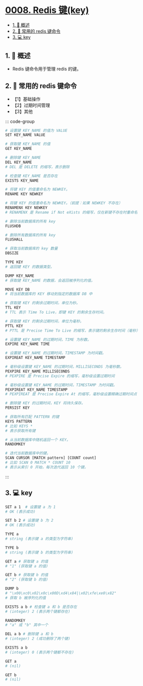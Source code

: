 # [0008. Redis 键(key)](https://github.com/Tdahuyou/TNotes.redis/tree/main/notes/0008.%20Redis%20%E9%94%AE(key))

<!-- region:toc -->

- [1. 📝 概述](#1--概述)
- [2. 📒 常用的 redis 键命令](#2--常用的-redis-键命令)
- [3. 💻 key](#3--key)

<!-- endregion:toc -->

## 1. 📝 概述

- Redis 键命令用于管理 redis 的键。

## 2. 📒 常用的 redis 键命令

- 【1】基础操作
- 【2】过期时间管理
- 【3】其他

::: code-group

```bash [1]
# 设置键 KEY_NAME 的值为 VALUE
SET KEY_NAME VALUE

# 获取键 KEY_NAME 的值
GET KEY_NAME

# 删除键 KEY_NAME
DEL KEY_NAME
# DEL 是 DELETE 的缩写，表示删除

# 检查键 KEY_NAME 是否存在
EXISTS KEY_NAME

# 将键 KEY 的值重命名为 NEWKEY。
RENAME KEY NEWKEY

# 将键 KEY 的值重命名为 NEWKEY。（前提：如果 NEWKEY 不存在）
RENAMENX KEY NEWKEY
# RENAMENX 是 Rename if Not eXists 的缩写，仅在新键不存在时重命名

# 删除当前数据库的所有 key
FLUSHDB

# 删除所有数据库的所有 key
FLUSHALL

# 获取当前数据库的 key 数量
DBSIZE

TYPE KEY
# 返回键 KEY 的数据类型。

DUMP KEY_NAME
# 获取键 KEY_NAME 的数据，会返回被序列化的值。

MOVE KEY DB
# 将当前数据库的 KEY 移动到指定的数据库 DB 中
```

```bash [2]
# 获取键 KEY 的剩余过期时间，单位为秒。
TTL KEY
# TTL 表示 Time To Live，即键 KEY 的剩余生存时间。

# 获取键 KEY 的剩余过期时间，单位为毫秒。
PTTL KEY
# PTTL 是 Precise Time To Live 的缩写，表示键的剩余生存时间（毫秒）

# 设置键 KEY_NAME 的过期时间，TIME 为秒数。
EXPIRE KEY_NAME TIME

# 设置键 KEY_NAME 的过期时间，TIMESTAMP 为时间戳。
EXPIREAT KEY_NAME TIMESTAMP

# 毫秒级设置键 KEY_NAME 的过期时间，MILLISECONDS 为毫秒数。
PEXPIRE KEY_NAME MILLISECONDS
# PEXPIRE 是 Precise Expire 的缩写，毫秒级设置过期时间

# 毫秒级设置键 KEY_NAME 的过期时间，TIMESTAMP 为时间戳。
PEXPIREAT KEY_NAME TIMESTAMP
# PEXPIREAT 是 Precise Expire At 的缩写，毫秒级设置精确过期时间点

# 删除键 KEY 的过期时间，KEY 将持久保存。
PERSIST KEY
```

```bash [3]
# 获取所有匹配 PATTERN 的键
KEYS PATTERN
# 比如 KEYS *
# 表示获取所有键

# 从当前数据库中随机返回一个 KEY。
RANDOMKEY

# 迭代当前数据库中的键。
SCAN CURSOR [MATCH pattern] [COUNT count]
# 比如 SCAN 0 MATCH * COUNT 10
# 表示从索引 0 开始，每次迭代返回 10 个键。
```

:::

## 3. 💻 key

```bash
SET a 1  # 设置键 a 为 1
# OK (表示成功)

SET b 2 # 设置键 b 为 2
# OK (表示成功)

TYPE a
# string (表示键 a 的类型为字符串)

TYPE b
# string (表示键 b 的类型为字符串)

GET a # 获取键 a 的值
# "1" (获取键 a 的值)

GET b # 获取键 b 的值
# "2" (获取键 b 的值)

DUMP b
# "\x00\xc0\x02\x0c\x00D\xd4\x84|\x02\xfe\xe0\x82"
# 获取 b 被序列化的值

EXISTS a b # 检查键 a 和 b 是否存在
# (integer) 2 (表示两个键都存在)

RANDOMKEY
# "a" 或 "b" 其中一个

DEL a b # 删除键 a 和 b
# (integer) 2 (成功删除了两个键)

EXISTS a b
# (integer) 0 (表示两个键都不存在)

GET a
# (nil)

GET b
# (nil)
```
